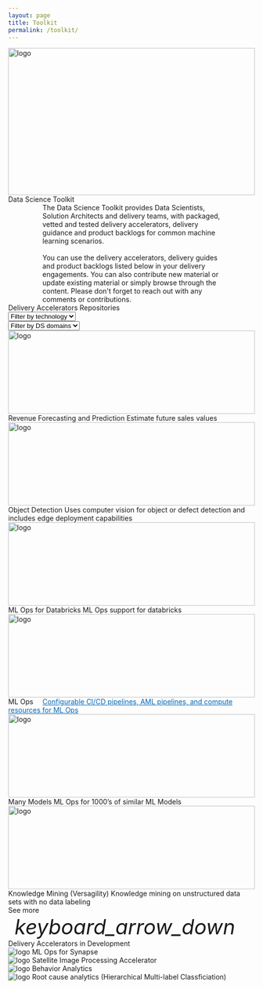 ```yaml
---
layout: page
title: Toolkit
permalink: /toolkit/
---
```


<div class="toolkit">
    <div class="title-photo">
          <img src="/images/toolkit/MSC19_paddingtonOffice_015.jpg" alt="logo" height="300" style="width:100%;">
    </div>
  <div class="title">Data Science Toolkit</div>
  <div class="paragraph" style="margin-left:70px; margin-right:70px;">The Data Science Toolkit provides Data Scientists, Solution Architects and delivery teams, with packaged, vetted and tested delivery accelerators, delivery guidance and product backlogs for common machine learning scenarios.
  <br><br>
  You can use the delivery accelerators, delivery guides and product backlogs listed below in your delivery engagements. You can also contribute new material or update existing material or simply browse through the content. Please don't forget to reach out with any comments or contributions.</div>
  <div class="subtitle toolkit-borders"> Delivery Accelerators Repositories 
    <div class="dropdowns-container">
    <div class="custom-select">
      <select class="toolkit-select">
        <option value="" selected disabled hidden>Filter by technology</option>
        <option value="1">Option 1</option>
        <option value="2">Option 2</option>
        <option value="3">Option 3</option>
      </select>
    </div>
    <div class="custom-select">
      <select class="toolkit-select">
        <option value="" selected disabled hidden>Filter by DS domains</option>
        <option value="1">Option 1</option>
        <option value="2">Option 2</option>
        <option value="3">Option 3</option>
      </select>
    </div>
  </div>
  </div>

  <div class="toolkit-cards">
    <div class="toolkit-row">
      <div class="toolkit-card left">
          <img src="../images/revenue-forecasting.png" alt="logo" height="170" style="width:100%;">
          <span class="toolkit-card-title">Revenue Forecasting and Prediction</span>
          <span class="toolkit-card-content">Estimate future sales values</span>
      </div>
      <div class="toolkit-card right">
          <img src="../images/object-detection.png" alt="logo" height="170" style="width:100%;">
          <span class="toolkit-card-title">Object Detection</span>
          <span class="toolkit-card-content">Uses computer vision for object or defect detection and includes edge deployment capabilities</span>
      </div>
    </div>
    <div class="toolkit-row">
      <div class="toolkit-card left">
          <img src="../images/ml-ops-databricks.png" alt="logo" height="170" style="width:100%;">
          <span class="toolkit-card-title">ML Ops for Databricks</span>
          <span class="toolkit-card-content">ML Ops support for databricks</span>
      </div>
      <div class="toolkit-card right">
          <img src="../images/ml-ops.png" alt="logo" height="170" style="width:100%;">
          <span class="toolkit-card-title">ML Ops</span>
          <a class="toolkit-card-content" href="/ml-ops/" style="color:#0067B8;text-decoration: underline; margin-left: 15px; margin-right: 10px;">Configurable CI/CD pipelines, AML pipelines, and compute resources for ML Ops</a>
      </div>
    </div>
    <div class="toolkit-row">
      <div class="toolkit-card left">
          <img src="../images/many-models.png" alt="logo" height="170" style="width:100%;">
          <span class="toolkit-card-title">Many Models</span>
          <span class="toolkit-card-content">ML Ops for 1000’s of similar ML Models</span>
      </div>
      <div class="toolkit-card right">
          <img src="../images/knowledge-mining.png" alt="logo" height="170" style="width:100%;">
          <span class="toolkit-card-title">Knowledge Mining (Versagility)</span>
          <span class="toolkit-card-content">Knowledge mining on unstructured data sets with no data labeling</span>
      </div>
    </div>
  </div>

  <div class="subtitle borders" style="margin-top:0px">
    <!--Placeholder for See More drop-down to expand toolkit rows-->
    <!--TODO: to implement functionality per above toolkit rows and limit number of toolkit rows shown by default to 3 rows-->
    <div class="see-more">
      <span class="see-more-text">See more</span>
      <i class="material-icons" style="margin-bottom:0px; font-size: 42px; border-left: 3px solid white; padding-left: 10px;">keyboard_arrow_down</i>
    </div>
  </div>

  <div class="subtitle">
    Delivery Accelerators in Development
  </div>

<div class="delivery-accelerators">
  <div class="delivery-accelerators-card">
      <img src="../images/synapse.png" alt="logo">
      <span class="toolkit-card-content">ML Ops for Synapse</span>
  </div>
  <div class="delivery-accelerators-card">
      <img src="../images/satellite.png" alt="logo">
      <span class="toolkit-card-content">Satellite Image Processing Accelerator</span>
  </div>
  <div class="delivery-accelerators-card">
      <img src="../images/behavior-analytics.png" alt="logo">
      <span class="toolkit-card-content">Behavior Analytics</span>
  </div>
  <div class="delivery-accelerators-card">
      <img src="../images/root-cause.png" alt="logo">
      <span class="toolkit-card-content">Root cause analytics (Hierarchical Multi-label Classficiation)</span>
  </div>
</div>


</div>